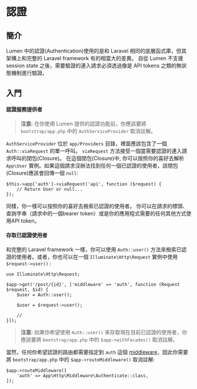 # 認證

## 簡介

Lumen 中的認證(Authentication)使用的是和 Laravel 相同的底層函式庫，但其架構上和完整的 Laravel framework 有的相當大的差異。
自從 Lumen 不支援 session state 之後，需要驗證的連入請求必須透過像是 API tokens 之類的無狀態機制進行驗證。

## 入門

#### 認證服務提供者

> **注意:** 在你使用 Lumen 提供的認證功能前，你應該要將 `bootstrap/app.php` 中的 `AuthServiceProvider` 取消註解。

`AuthServiceProvider` 位於 `app/Providers` 目錄，裡面應該包含了一個 `Auth::viaRequest` 的單一呼叫。 `viaRequest` 方法接受一個當需要認證的連入請求呼叫的閉包(Closure)。 在這個閉包(Closure)中, 你可以按照你的喜好去解析 `App\User` 實例。如果這個請求沒辦法找到任何一個已認證的使用者，該閉包(Closure)應該會回傳一個 `null`:

    $this->app['auth']->viaRequest('api', function ($request) {
    	// Return User or null...
    });

同樣，你一樣可以按照你的喜好去檢索已認證的使用者。 你可以在請求的標頭、查詢字串（請求中的一個bearer token）或是你的應用程式需要的任何其他方式使用API token。

#### 存取已認證使用者

和完整的 Laravel framework 一樣，你可以使用 `Auth::user()` 方法來檢索已認證的使用者。或者，你也可以在一個 `Illuminate\Http\Request` 實例中使用 `$request->user()` :

	use Illuminate\Http\Request;

	$app->get('/post/{id}', ['middleware' => 'auth', function (Request $request, $id) {
		$user = Auth::user();

		$user = $request->user();

		//
	}]);

> **注意:** 如果你希望使用 `Auth::user()` 來存取現在目前已認證的使用者，你應該要將 `bootstrap/app.php` 中的 `$app->withFacades()` 取消註解。

當然，任何你希望認證的路由都需要指定到 `auth` 這個 [middleware](/docs/{{version}}/middleware)，因此你需要將 `bootstrap/app.php` 中的  `$app->routeMiddleware()` 取消註解:

	$app->routeMiddleware([
	    'auth' => App\Http\Middleware\Authenticate::class,
	]);
